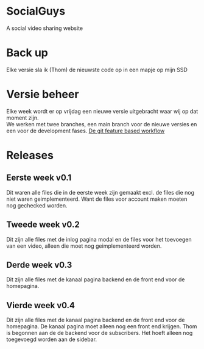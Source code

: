 # SocialGuys
A social video sharing website

# Back up
Elke versie sla ik (Thom) de nieuwste code op in een mapje op mijn SSD

# Versie beheer
Elke week wordt er op vrijdag een nieuwe versie uitgebracht waar wij op dat moment zijn. <br>
We werken met twee branches, een main branch voor de nieuwe versies en een voor de development fases.
[De git feature based workflow](https://www.atlassian.com/git/tutorials/comparing-workflows/feature-branch-workflow)

# Releases
## Eerste week v0.1
Dit waren alle files die in de eerste week zijn gemaakt excl. de files die nog niet waren geimplementeerd.
Want de files voor account maken moeten nog gechecked worden.
## Tweede week v0.2
Dit zijn alle files met de inlog pagina modal en de files voor het toevoegen van een video, alleen die moet
nog geimplementeerd worden.
## Derde week v0.3
Dit zijn alle files met de kanaal pagina backend en de front end voor de homepagina.
## Vierde week v0.4
Dit zijn alle files met de kanaal pagina backend en de front end voor de homepagina. De kanaal pagina moet alleen nog een front end krijgen.
Thom is begonnen aan de de backend voor de subscribers. Het hoeft alleen nog toegevoegd worden aan de sidebar.
